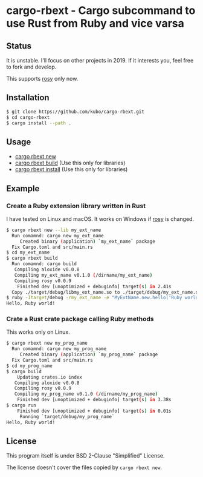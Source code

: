 # cargo-rbext - Cargo subcommand to use Rust from Ruby and vice varsa

## Status

It is unstable. I'll focus on other projects in 2019. If it interests you, feel free to fork and develop.

This supports [rosy][] only now.

## Installation

```sh
$ git clone https://github.com/kubo/cargo-rbext.git
$ cd cargo-rbext
$ cargo install --path .
```
## Usage

* [cargo rbext new](src/data/usage-new.txt)
* [cargo rbext build](src/data/usage-build.txt) (Use this only for libraries)
* [cargo rbext install](src/data/usage-install.txt) (Use this only for libraries)

## Example

### Create a Ruby extension library written in Rust

I have tested on Linux and macOS. It works on Windows if [rosy][] is changed.

```sh
$ cargo rbext new --lib my_ext_name
  Run comamnd: cargo new my_ext_name
     Created binary (application) `my_ext_name` package
  Fix Cargo.toml and src/main.rs
$ cd my_ext_name
$ cargo rbext build
  Run comamnd: cargo build
   Compiling aloxide v0.0.8
   Compiling my_ext_name v0.1.0 (/dirname/my_ext_name)
   Compiling rosy v0.0.9
    Finished dev [unoptimized + debuginfo] target(s) in 2.41s
  Copy ./target/debug/libmy_ext_name.so to ./target/debug/my_ext_name.so
$ ruby -Itarget/debug -rmy_ext_name -e "MyExtName.new.hello('Ruby world')"
Hello, Ruby world!
```

### Crate a Rust crate package calling Ruby methods

This works only on Linux.

```sh
$ cargo rbext new my_prog_name
  Run comamnd: cargo new my_prog_name
     Created binary (application) `my_prog_name` package
  Fix Cargo.toml and src/main.rs
$ cd my_prog_name
$ cargo build
    Updating crates.io index
   Compiling aloxide v0.0.8
   Compiling rosy v0.0.9
   Compiling my_prog_name v0.1.0 (/dirname/my_prog_name)
    Finished dev [unoptimized + debuginfo] target(s) in 3.38s
$ cargo run
    Finished dev [unoptimized + debuginfo] target(s) in 0.01s
     Running `target/debug/my_prog_name`
Hello, Ruby world!
```

## License

This program itself is under BSD 2-Clause "Simplified" License.

The license doesn't cover the files copied by `cargo rbext new`.

[rosy]: https://github.com/oceanpkg/rosy
